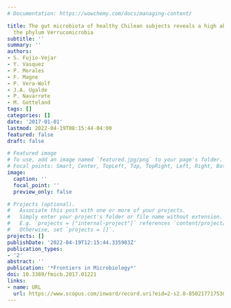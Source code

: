 ```yaml
---
# Documentation: https://wowchemy.com/docs/managing-content/

title: The gut microbiota of healthy Chilean subjects reveals a high abundance of
  the phylum Verrucomicrobia
subtitle: ''
summary: ''
authors:
- S. Fujio-Vejar
- Y. Vasquez
- P. Morales
- F. Magne
- P. Vera-Wolf
- J.A. Ugalde
- P. Navarrete
- M. Gotteland
tags: []
categories: []
date: '2017-01-01'
lastmod: 2022-04-19T08:15:44-04:00
featured: false
draft: false

# Featured image
# To use, add an image named `featured.jpg/png` to your page's folder.
# Focal points: Smart, Center, TopLeft, Top, TopRight, Left, Right, BottomLeft, Bottom, BottomRight.
image:
  caption: ''
  focal_point: ''
  preview_only: false

# Projects (optional).
#   Associate this post with one or more of your projects.
#   Simply enter your project's folder or file name without extension.
#   E.g. `projects = ["internal-project"]` references `content/project/deep-learning/index.md`.
#   Otherwise, set `projects = []`.
projects: []
publishDate: '2022-04-19T12:15:44.335983Z'
publication_types:
- '2'
abstract: ''
publication: '*Frontiers in Microbiology*'
doi: 10.3389/fmicb.2017.01221
links:
- name: URL
  url: https://www.scopus.com/inward/record.uri?eid=2-s2.0-85021771753&doi=10.3389%2ffmicb.2017.01221&partnerID=40&md5=0c18b9164fd3a277f4364bf53e674e39
---
```

